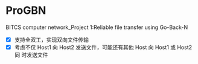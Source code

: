 # ProGBN
BITCS computer network_Project 1:Reliable file transfer using Go-Back-N

- [x] 支持全双工，实现双向文件传输
- [x] 考虑不仅 Host1 向 Host2 发送文件，可能还有其他 Host 向 Host1 或 Host2 同
时发送文件